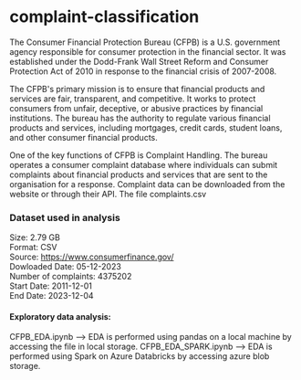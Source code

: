 # complaint-classification

The Consumer Financial Protection Bureau (CFPB) is a U.S. government agency responsible for consumer protection in the financial sector. It was established under the Dodd-Frank Wall Street Reform and Consumer Protection Act of 2010 in response to the financial crisis of 2007-2008.

The CFPB's primary mission is to ensure that financial products and services are fair, transparent, and competitive. It works to protect consumers from unfair, deceptive, or abusive practices by financial institutions. The bureau has the authority to regulate various financial products and services, including mortgages, credit cards, student loans, and other consumer financial products.

One of the key functions of CFPB is Complaint Handling. The bureau operates a consumer complaint database where individuals can submit complaints about financial products and services that are sent to the organisation for a response. Complaint data can be downloaded from the website or through their API. The file complaints.csv 

### Dataset used in analysis
Size: 2.79 GB <br>
Format: CSV <br>
Source: https://www.consumerfinance.gov/ <br>
Dowloaded Date: 05-12-2023 <br>
Number of complaints: 4375202 <br>
Start Date: 2011-12-01 <br>
End Date: 2023-12-04 <br>

#### Exploratory data analysis:
CFPB_EDA.ipynb --> EDA is performed using pandas on a local machine by accessing the file in local storage. 
CFPB_EDA_SPARK.ipynb --> EDA is performed using Spark on Azure Databricks by accessing azure blob storage.
